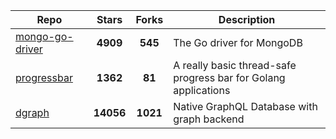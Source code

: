 
| Repo | Stars  | Forks  | Description |
| ---- | :----: | :----: | ----------- |
| [mongo-go-driver](https://github.com/mongodb/mongo-go-driver) | **4909** | **545** | The Go driver for MongoDB |
| [progressbar](https://github.com/schollz/progressbar) | **1362** | **81** | A really basic thread-safe progress bar for Golang applications |
| [dgraph](https://github.com/dgraph-io/dgraph) | **14056** | **1021** | Native GraphQL Database with graph backend |
